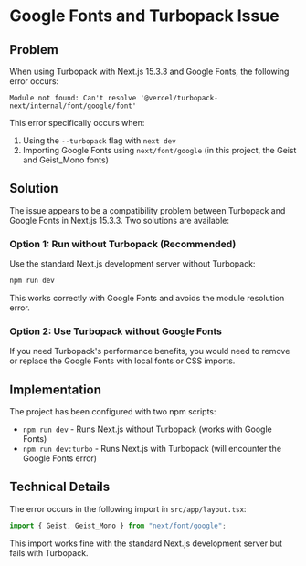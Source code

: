 # Google Fonts and Turbopack Issue

## Problem

When using Turbopack with Next.js 15.3.3 and Google Fonts, the following error occurs:

```
Module not found: Can't resolve '@vercel/turbopack-next/internal/font/google/font'
```

This error specifically occurs when:
1. Using the `--turbopack` flag with `next dev`
2. Importing Google Fonts using `next/font/google` (in this project, the Geist and Geist_Mono fonts)

## Solution

The issue appears to be a compatibility problem between Turbopack and Google Fonts in Next.js 15.3.3. Two solutions are available:

### Option 1: Run without Turbopack (Recommended)

Use the standard Next.js development server without Turbopack:

```bash
npm run dev
```

This works correctly with Google Fonts and avoids the module resolution error.

### Option 2: Use Turbopack without Google Fonts

If you need Turbopack's performance benefits, you would need to remove or replace the Google Fonts with local fonts or CSS imports.

## Implementation

The project has been configured with two npm scripts:

- `npm run dev` - Runs Next.js without Turbopack (works with Google Fonts)
- `npm run dev:turbo` - Runs Next.js with Turbopack (will encounter the Google Fonts error)

## Technical Details

The error occurs in the following import in `src/app/layout.tsx`:

```typescript
import { Geist, Geist_Mono } from "next/font/google";
```

This import works fine with the standard Next.js development server but fails with Turbopack.
